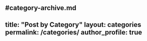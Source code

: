 #category-archive.md
---
title: "Post by Category"
layout: categories
permalink: /categories/
author_profile: true
---


